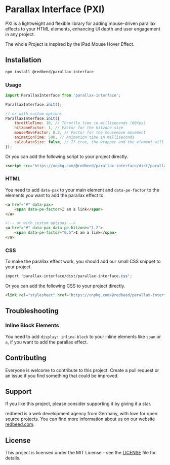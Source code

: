# Parallax Interface (PXI)

PXI is a lightweight and flexible library for adding mouse-driven parallax effects to your HTML elements, enhancing UI
depth and user engagement in any project.

The whole Project is inspired by the iPad Mouse Hover Effect.

## Installation

```bash
npm install @redbeed/parallax-interface
```

### Usage

```javascript
import ParallaxInterface from 'parallax-interface';

ParallaxInterface.init();

// or with custom options
ParallaxInterface.init({
    throttleTime: 16, // Throttle time in milliseconds (60fps)
    hitzoneFactor: 1, // Factor for the hitzone size
    mouseMoveFactor: 0.5, // Factor for the mousemove movement
    animationTime: 500, // Animation time in milliseconds
    calculateSize: false, // If true, the wrapper and the element will have a fixed size (based on the element's size)
});
```

Or you can add the following script to your project directly.

```html
<script src="https://unpkg.com/@redbeed/parallax-interface/dist/parallax-interface.min.js"></script>
```

### HTML

You need to add `data-pax` to your main element and `data-pe-factor` to the elements you want to add the parallax effect
to.

```html
<a href="#" data-pax>
    <span data-pe-factor>I am a link</span>
</a>

<!-- or with custom options -->
<a href="#" data-pax data-pe-hitzone="1.2">
    <span data-pe-factor="0.5">I am a link</span>
</a>
```

### CSS

To make the parallax effect work, you should add our small CSS snippet to your project.

```scss
import 'parallax-interface/dist/parallax-interface.css';
```

Or you can add the following CSS to your project directly.

```html
<link rel="stylesheet" href="https://unpkg.com/@redbeed/parallax-interface/dist/parallax-interface.css"/>
```

## Troubleshooting

### Inline Block Elements

You need to add `display: inline-block` to your inline elements like `span` or `a`, if you want to add the parallax
effect.

## Contributing

Everyone is welcome to contribute to this project. Create a pull request or an issue if you find something that could be
improved.

## Support

If you like this project, please consider supporting it by giving it a star.

redbeed is a web development agency from Germany, with love for open source projects. 
You can find more information about us on our website [redbeed.com](https://redbeed.com).

## License

This project is licensed under the MIT License - see the [LICENSE](LICENSE) file for details.



